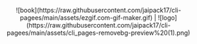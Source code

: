 <div align="center">
  <br />
![book](https://raw.githubusercontent.com/jaipack17/cli-pagees/main/assets/ezgif.com-gif-maker.gif)  |  ![logo](https://raw.githubusercontent.com/jaipack17/cli-pagees/main/assets/cli_pages-removebg-preview%20(1).png)
  <br />
<!--   <p>
    <a href="https://www.npmjs.com/package/ruxe"><img src="https://img.shields.io/npm/v/ruxe.svg?maxAge=3600" alt="NPM version" /></a>
    <a href="https://www.npmjs.com/package/ruxe"><img src="https://img.shields.io/npm/dt/ruxe.svg?maxAge=3600" alt="NPM downloads" /></a>
  </p> -->
</div>
